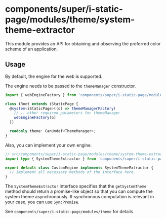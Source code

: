 # components/super/i-static-page/modules/theme/system-theme-extractor

This module provides an API for obtaining and observing the preferred color scheme of an application.

## Usage

By default, the engine for the web is supported.

The engine needs to be passed to the `themeManager` constructor.

```ts
import { webEngineFactory } from 'components/super/i-static-page/modules/theme/system-theme-extractor/engines/web';

class iRoot extends iStaticPage {
  @system<iStaticPage>((o) => themeManagerFactory(
    // ...other required parameters for themeManager
    webEngineFactory(o)
  ))

  readonly theme: CanUndef<ThemeManager>;
}
```

Also, you can implement your own engine.

```ts
// src/components/super/i-static-page/modules/theme/system-theme-extractor/engines/custom/index.ts
import type { SystemThemeExtractor } from 'components/super/i-static-page/modules/theme/system-theme-extractor';

export default class CustomEngine implements SystemThemeExtractor {
  // Implement all necessary methods of the interface here.
}
```

The `SystemThemeExtractor` interface specifies that the `getSystemTheme` method
should return a promise-like object so that you can compute the system theme asynchronously.
If synchronous computation is relevant in your case, you can use `SyncPromise`.

See `components/super/i-static-page/modules/theme` for details
